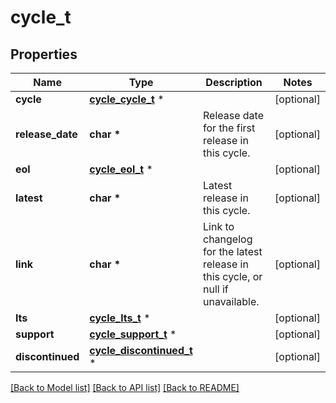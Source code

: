 # cycle_t

## Properties
Name | Type | Description | Notes
------------ | ------------- | ------------- | -------------
**cycle** | [**cycle_cycle_t**](cycle_cycle.md) \* |  | [optional] 
**release_date** | **char \*** | Release date for the first release in this cycle. | [optional] 
**eol** | [**cycle_eol_t**](cycle_eol.md) \* |  | [optional] 
**latest** | **char \*** | Latest release in this cycle. | [optional] 
**link** | **char \*** | Link to changelog for the latest release in this cycle, or null if unavailable. | [optional] 
**lts** | [**cycle_lts_t**](cycle_lts.md) \* |  | [optional] 
**support** | [**cycle_support_t**](cycle_support.md) \* |  | [optional] 
**discontinued** | [**cycle_discontinued_t**](cycle_discontinued.md) \* |  | [optional] 

[[Back to Model list]](../README.md#documentation-for-models) [[Back to API list]](../README.md#documentation-for-api-endpoints) [[Back to README]](../README.md)


